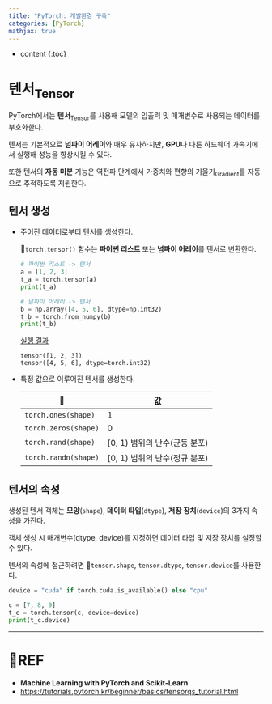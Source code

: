 ```yaml
---
title: "PyTorch: 개발환경 구축"
categories: [PyTorch]
mathjax: true
---
```


* content
{:toc}
# 텐서<sub>Tensor</sub>

PyTorch에서는 **텐서**<sub>Tensor</sub>를 사용해 모델의 입출력 및 매개변수로 사용되는 데이터를 부호화한다.

텐서는 기본적으로 **넘파이 어레이**와 매우 유사하지만, **GPU**나 다른 하드웨어 가속기에서 실행해 성능을 향상시킬 수 있다.

또한 텐서의 **자동 미분** 기능은 역전파 단계에서 가중치와 편향의 기울기<sub>Gradient</sub>를 자동으로 추적하도록 지원한다.

## 텐서 생성

-   주어진 데이터로부터 텐서를 생성한다.

    🧶`torch.tensor()` 함수는 **파이썬 리스트** 또는 **넘파이 어레이**를 텐서로 변환한다.

    ```python
    # 파이썬 리스트 -> 텐서
    a = [1, 2, 3]
    t_a = torch.tensor(a)
    print(t_a)
    
    # 넘파이 어레이 -> 텐서
    b = np.array([4, 5, 6], dtype=np.int32)
    t_b = torch.from_numpy(b)
    print(t_b)
    ```

    <u>실행 결과</u>

    ```
    tensor([1, 2, 3])
    tensor([4, 5, 6], dtype=torch.int32)
    ```

-   특정 값으로 이루어진 텐서를 생성한다.

    | 🧶                    | 값                            |
    | -------------------- | ----------------------------- |
    | `torch.ones(shape)`  | 1                             |
    | `torch.zeros(shape)` | 0                             |
    | `torch.rand(shape)`  | [0, 1) 범위의 난수(균등 분포) |
    | `torch.randn(shape)` | [0, 1) 범위의 난수(정규 분포) |


## 텐서의 속성

생성된 텐서 객체는 **모양**(`shape`), **데이터 타입**(`dtype`), **저장 장치**(`device`)의 3가지 속성을 가진다.

객체 생성 시 매개변수(dtype, device)를 지정하면 데이터 타입 및 저장 장치를 설정할 수 있다.

텐서의 속성에 접근하려면 🧶`tensor.shape`, `tensor.dtype`, `tensor.device`를 사용한다.

```python
device = "cuda" if torch.cuda.is_available() else "cpu"

c = [7, 8, 9]
t_c = torch.tensor(c, device=device)
print(t_c.device)
```

---

# 📌REF

-   **Machine Learning with PyTorch and Scikit-Learn**
-   <https://tutorials.pytorch.kr/beginner/basics/tensorqs_tutorial.html>


